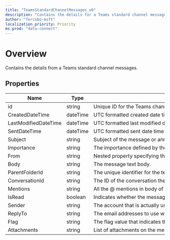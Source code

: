 ```yaml
---
title: "TeamsStandardChannelMessages_v0"
description: "Contains the details for a Teams standard channel messages."
author: "fercobo-msft"
localization_priority: Priority
ms.prod: "data-connect"
---
```


# Overview

Contains the details from a Teams standard channel messages.

## Properties

| Name | Type | Description |
|--|--|--|
| id | string | Unique ID for the Teams channel message formatted according to RFC2822. |
| CreatedDateTime | dateTime | UTC formatted created date time of message. |
| LastModifiedDateTime | dateTime | UTC formatted last modified date time of message. |
| SentDateTime | dateTime | UTC formatted sent date time of message. |
| Subject | string | Subject of the message or announcement. |
| Importance | string | The importance defined by the sender. |
| From | string | Nested property specifying the sender of the message. |
| Body | string | The message text body. |
| ParentFolderId | string | The unique identifier for the teams message parent folder. |
| ConversationId | string | The ID of the conversation the email belongs to. |
| Mentions | string | All the @ mentions in body of the message. |
| IsRead | boolean | Indicates whether the message has been read. |
| Sender | string | The account that is actually used to generate the teams message. Format: `STRUCT<EmailAddress: STRUCT<Name: STRING, Address: STRING>>` |
| ReplyTo | string | The email addresses to use when replying. |
| Flag | string | The flag value that indicates the status, start date, due date, or completion date for the teams message. |
| Attachments | string | List of attachments on the message. |
